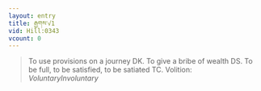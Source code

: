 ```yaml
---
layout: entry
title: རྒྱགས་√1
vid: Hill:0343
vcount: 0
---
```

> To use provisions on a journey DK\. To give a bribe of wealth DS\. To be full, to be satisfied, to be satiated TC\.
> Volition: _VoluntaryInvoluntary_


